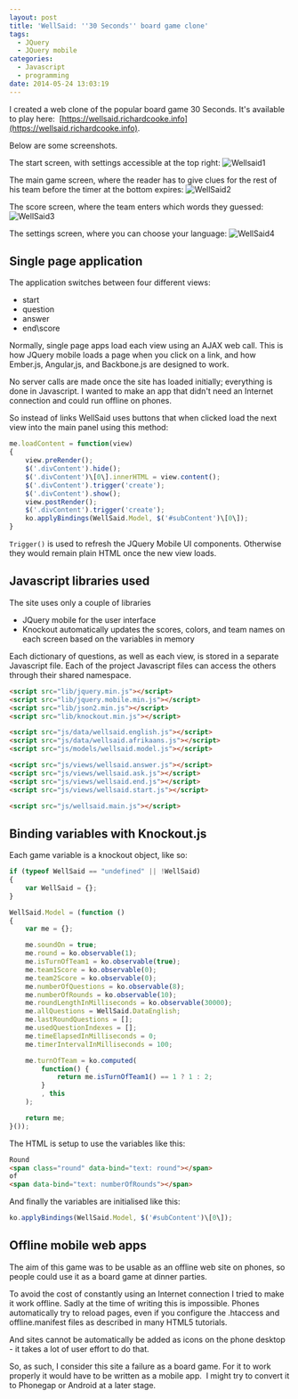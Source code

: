 ```yaml
---
layout: post
title: 'WellSaid: ''30 Seconds'' board game clone'
tags:
  - JQuery
  - JQuery mobile
categories:
  - Javascript
  - programming
date: 2014-05-24 13:03:19
---
```


I created a web clone of the popular board game 30 Seconds. It's available to play here:  [https://wellsaid.richardcooke.info](https://wellsaid.richardcooke.info).

Below are some screenshots.

The start screen, with settings accessible at the top right:
![Wellsaid1](1.png)

The main game screen, where the reader has to give clues for the rest of his team before the timer at the bottom expires:
![WellSaid2](2.png)

The score screen, where the team enters which words they guessed:
![WellSaid3](3.png)

The settings screen, where you can choose your language:
![WellSaid4](4.png)

## Single page application
The application switches between four different views:

*   start
*   question
*   answer
*   end\\score

Normally, single page apps load each view using an AJAX web call. This is how JQuery mobile loads a page when you click on a link, and how Ember.js, Angular,js, and Backbone.js are designed to work. 

No server calls are made once the site has loaded initially; everything is done in Javascript. I wanted to make an app that didn't need an Internet connection and could run offline on phones. 

So instead of links WellSaid uses buttons that when clicked load the next view into the main panel using this method:

```js
me.loadContent = function(view)
{
	view.preRender();
	$('.divContent').hide();
	$('.divContent')\[0\].innerHTML = view.content();
	$('.divContent').trigger('create');
	$('.divContent').show();
	view.postRender();
	$('.divContent').trigger('create');
	ko.applyBindings(WellSaid.Model, $('#subContent')\[0\]);        
}
```

`Trigger()` is used to refresh the JQuery Mobile UI components. Otherwise they would remain plain HTML once the new view loads.

## Javascript libraries used
The site uses only a couple of libraries

*   JQuery mobile for the user interface
*   Knockout automatically updates the scores, colors, and team names on each screen based on the variables in memory

Each dictionary of questions, as well as each view, is stored in a separate Javascript file. Each of the project Javascript files can access the others through their shared namespace.

```html
<script src="lib/jquery.min.js"></script>
<script src="lib/jquery.mobile.min.js"></script>
<script src="lib/json2.min.js"></script>
<script src="lib/knockout.min.js"></script>

<script src="js/data/wellsaid.english.js"></script>
<script src="js/data/wellsaid.afrikaans.js"></script>
<script src="js/models/wellsaid.model.js"></script>

<script src="js/views/wellsaid.answer.js"></script>
<script src="js/views/wellsaid.ask.js"></script>
<script src="js/views/wellsaid.end.js"></script>
<script src="js/views/wellsaid.start.js"></script>

<script src="js/wellsaid.main.js"></script>
```

## Binding variables with Knockout.js
Each game variable is a knockout object, like so:

```js
if (typeof WellSaid == "undefined" || !WellSaid)
{
    var WellSaid = {};
}

WellSaid.Model = (function () 
{
    var me = {};

    me.soundOn = true;
    me.round = ko.observable(1);
    me.isTurnOfTeam1 = ko.observable(true);
    me.team1Score = ko.observable(0);
    me.team2Score = ko.observable(0);
    me.numberOfQuestions = ko.observable(8);
    me.numberOfRounds = ko.observable(10);
    me.roundLengthInMilliseconds = ko.observable(30000);
    me.allQuestions = WellSaid.DataEnglish;
    me.lastRoundQuestions = [];
    me.usedQuestionIndexes = [];
    me.timeElapsedInMilliseconds = 0;
    me.timerIntervalInMilliseconds = 100;

    me.turnOfTeam = ko.computed(
        function() {
            return me.isTurnOfTeam1() == 1 ? 1 : 2;
        }
        , this
    );

    return me;
}());
```

The HTML is setup to use the variables like this:

```html
Round 
<span class="round" data-bind="text: round"></span>
of
<span data-bind="text: numberOfRounds"></span>
```

And finally the variables are initialised like this:

```js
ko.applyBindings(WellSaid.Model, $('#subContent')\[0\]);
```

## Offline mobile web apps
The aim of this game was to be usable as an offline web site on phones, so people could use it as a board game at dinner parties.

To avoid the cost of constantly using an Internet connection I tried to make it work offline. Sadly at the time of writing this is impossible. Phones automatically try to reload pages, even if you configure the .htaccess and offline.manifest files as described in many HTML5 tutorials.

And sites cannot be automatically be added as icons on the phone desktop - it takes a lot of user effort to do that.

So, as such, I consider this site a failure as a board game. For it to work properly it would have to be written as a mobile app.  I might try to convert it to Phonegap or Android at a later stage.
